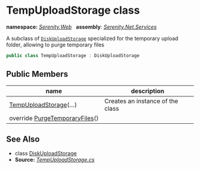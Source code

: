 # TempUploadStorage class
**namespace:** *[Serenity.Web](../README.md#serenity.web-namespace)*   **assembly**: *[Serenity.Net.Services](../README.md)*

A subclass of [`DiskUploadStorage`](DiskUploadStorage.md) specialized for the temporary upload folder, allowing to purge temporary files

```csharp
public class TempUploadStorage : DiskUploadStorage
```

## Public Members

| name | description |
| --- | --- |
| [TempUploadStorage](TempUploadStorage/TempUploadStorage.md)(…) | Creates an instance of the class |
| override [PurgeTemporaryFiles](TempUploadStorage/PurgeTemporaryFiles.md)() |  |

## See Also

* class [DiskUploadStorage](DiskUploadStorage.md)
* **Source:** *[TempUploadStorage.cs](https://github.com/serenity-is/Serenity/blob/master/src/Serenity.Net.Services/Upload/TempUploadStorage.cs)*